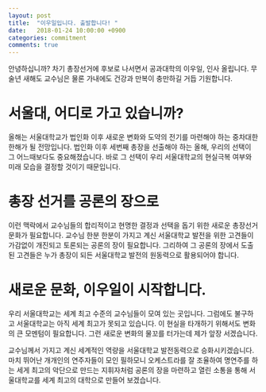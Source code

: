 ```yaml
---
layout: post
title:  "이우일입니다. 출발합니다! "
date:   2018-01-24 10:00:00 +0900
categories: commitment
comments: true
---
```


안녕하십니까? 차기 총장선거에 후보로 나서면서 공과대학의 이우일, 인사 올립니다.
무술년 새해도 교수님은 물론 가내에도 건강과 만복이 충만하길 거듭 기원합니다.

# 서울대, 어디로 가고 있습니까?

올해는 서울대학교가 법인화 이후 새로운 변화와 도약의 전기를 마련해야 하는 중차대한 한해가 될 전망입니다. 법인화 이후 세번째 총장을 선출해야 하는 올해, 우리의 선택이 그 어느때보다도 중요해졌습니다. 바로 그 선택이 우리 서울대학교의 현실극복 여부와 미래 모습을 결정할 것이기 때문입니다.

# 총장 선거를 공론의 장으로

이런 맥락에서 교수님들의 합리적이고 현명한 결정과 선택을 돕기 위한 새로운 총장선거 문화가 필요합니다.  교수님 한분 한분이 가지고 계신 서울대학교 발전을 위한 고견들이 가감없이 개진되고 토론되는 공론의 장이 필요합니다. 그리하여 그 공론의 장에서 도출된 고견들은 누가 총장이 되든 서울대학교 발전의 원동력으로 활용되어야 합니다.

# 새로운 문화, 이우일이 시작합니다.

우리 서울대학교는 세계 최고 수준의 교수님들이 모여 있는 곳입니다. 그럼에도 불구하고 서울대학교는 아직 세계 최고가 못되고 있습니다. 이 현실을 타개하기 위해서도 변화의 큰 모멘텀이 필요합니다. 그런 새로운 변화의 물꼬를 터가는데 제가 앞장 서겠습니다.

교수님께서 가지고 계신 세계적인 역량을 서울대학교 발전동력으로 승화시키겠습니다. 마치 뛰어난 개개인의 연주자들이 모인 필하모니 오케스트라를 잘 조율하여 명연주를 하는 세게 최고의 악단으로 만드는 지휘자처럼 공론의 장을 마련하고 열린 소통을 통해 서울대학교를 세계 최고의 대학으로 만들어 보겠습니다.
